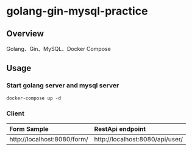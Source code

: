 # golang-gin-mysql-practice

## Overview

Golang、Gin、MySQL、Docker Compose

## Usage

### Start golang server and mysql server
```
docker-compose up -d
```

### Client

|Form Sample|RestApi endpoint|
|:-|:-|
|http://localhost:8080/form/|http://localhost:8080/api/user/|